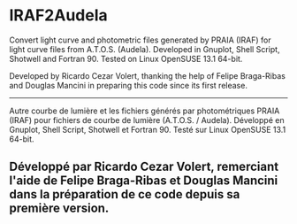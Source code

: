 # IRAF2Audela
Convert light curve and photometric files generated by PRAIA (IRAF) for light curve files from A.T.O.S. (Audela). Developed in Gnuplot, Shell Script, Shotwell and Fortran 90. Tested on Linux OpenSUSE 13.1 64-bit.

Developed by Ricardo Cezar Volert, thanking the help of Felipe Braga-Ribas and Douglas Mancini in preparing this code since its first release.

-------------
Autre courbe de lumière et les fichiers générés par photométriques PRAIA (IRAF) pour fichiers de courbe de lumière (A.T.O.S. / Audela). Développé en Gnuplot, Shell Script, Shotwell et Fortran 90. Testé sur Linux OpenSUSE 13.1 64-bit.

Développé par Ricardo Cezar Volert, remerciant l'aide de Felipe Braga-Ribas et Douglas Mancini dans la préparation de ce code depuis sa première version.
-------------

